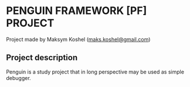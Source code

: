 ##

# PENGUIN FRAMEWORK [PF] PROJECT #
Project made by Maksym Koshel (maks.koshel@gmail.com)

## Project description ##
Penguin is a study project that in long perspective may be used as simple debugger.